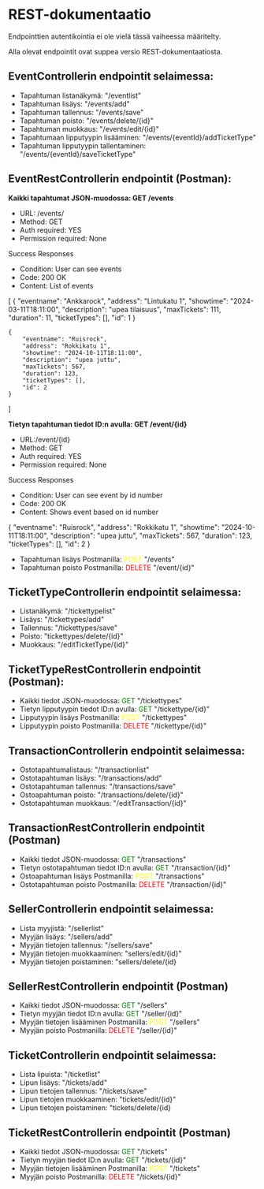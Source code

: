 # REST-dokumentaatio

Endpointtien autentikointia ei ole vielä tässä vaiheessa määritelty.

Alla olevat endpointit ovat suppea versio REST-dokumentaatiosta.


## EventControllerin endpointit selaimessa:

- Tapahtuman listanäkymä: "/eventlist"
- Tapahtuman lisäys: "/events/add"
- Tapahtuman tallennus: "/events/save"
- Tapahtuman poisto: "/events/delete/{id}"
- Tapahtuman muokkaus: "/events/edit/{id}"
- Tapahtumaan lipputyypin lisääminen: "/events/{eventId}/addTicketType"
- Tapahtuman lipputyypin tallentaminen: "/events/{eventId}/saveTicketType" <!--tarviiko nää kaks vikaa olla tässä-->

## EventRestControllerin endpointit (Postman):

**Kaikki tapahtumat JSON-muodossa: GET /events**
-	URL: /events/
-	Method: GET
-	Auth required: YES
-	Permission required: None

Success Responses
-	Condition: User can see events
-	Code:  200 OK
-	Content: List of events

[ 
    {
        "eventname": "Ankkarock",
        "address": "Lintukatu 1",
        "showtime": "2024-03-11T18:11:00",
        "description": "upea tilaisuus",
        "maxTickets": 111,
        "duration": 11,
        "ticketTypes": [],
        "id": 1
    }

    {
        "eventname": "Ruisrock",
        "address": "Rokkikatu 1",
        "showtime": "2024-10-11T18:11:00",
        "description": "upea juttu",
        "maxTickets": 567,
        "duration": 123,
        "ticketTypes": [],
        "id": 2
    }
]

**Tietyn tapahtuman tiedot ID:n avulla: GET /event/{id}**
-	URL:/event/{id}
-	Method: GET
-	Auth required: YES
-	Permission required: None

Success Responses
-	Condition: User can see event by id number
-	Code:  200 OK
-	Content: Shows event based on id number


{
    "eventname": "Ruisrock",
    "address": "Rokkikatu 1",
    "showtime": "2024-10-11T18:11:00",
    "description": "upea juttu",
    "maxTickets": 567,
    "duration": 123,
    "ticketTypes": [],
    "id": 2
}

- Tapahtuman lisäys Postmanilla: <span style="color:yellow">POST</span> "/events"
- Tapahtuman poisto Postmanilla: <span style="color:red">DELETE</span> "/event/{id}"


## TicketTypeControllerin endpointit selaimessa:

- Listanäkymä: "/tickettypelist"
- Lisäys: "/tickettypes/add"
- Tallennus: "/tickettypes/save"
- Poisto: "tickettypes/delete/{id}"
- Muokkaus: "/editTicketType/{id}"

## TicketTypeRestControllerin endpointit (Postman):

- Kaikki tiedot JSON-muodossa:
<span style="color:green">GET</span> "/tickettypes"
- Tietyn lipputyypin tiedot ID:n avulla:
<span style="color:green">GET</span> "/tickettype/{id}"
- Lipputyypin lisäys Postmanilla:
<span style="color:yellow">POST</span> "/tickettypes"
- Lipputyypin poisto Postmanilla:
<span style="color:red">DELETE</span> "/tickettype/{id}"


## TransactionControllerin endpointit selaimessa:

- Ostotapahtumalistaus: "/transactionlist"
- Ostotapahtuman lisäys: "/transactions/add"
- Ostotapahtuman tallennus: "/transactions/save"
- Ostoapahtuman poisto: "/transactions/delete/{id}"
- Ostotapahtuman muokkaus: "/editTransaction/{id}"  <!--täytyy vielä vikana tarkistaa tarviiko korjata-->

## TransactionRestControllerin endpointit (Postman)

- Kaikki tiedot JSON-muodossa: <span style="color:green">GET</span> "/transactions"
- Tietyn ostotapahtuman tiedot ID:n avulla: <span style="color:green">GET</span> "/transaction/{id}"
- Ostoapahtuman lisäys Postmanilla: <span style="color:yellow">POST</span> "/transactions"
- Ostotapahtuman poisto Postmanilla: <span style="color:red">DELETE</span> "/transaction/{id}"

## SellerControllerin endpointit selaimessa:

- Lista myyjistä: "/sellerlist"
- Myyjän lisäys: "/sellers/add"
- Myyjän tietojen tallennus: "/sellers/save"
- Myyjän tietojen muokkaaminen: "sellers/edit/{id}"
- Myyjän tietojen poistaminen: "sellers/delete/{id}

## SellerRestControllerin endpointit (Postman)

- Kaikki tiedot JSON-muodossa: <span style="color:green">GET</span> "/sellers"
- Tietyn myyjän tiedot ID:n avulla: <span style="color:green">GET</span> "/seller/{id}"
- Myyjän tietojen lisääminen Postmanilla: <span style="color:yellow">POST</span> "/sellers"
- Myyjän poisto Postmanilla: <span style="color:red">DELETE</span> "/seller/{id}"

## TicketControllerin endpointit selaimessa:

- Lista lipuista: "/ticketlist"
- Lipun lisäys: "/tickets/add"
- Lipun tietojen tallennus: "/tickets/save"
- Lipun tietojen muokkaaminen: "tickets/edit/{id}"
- Lipun tietojen poistaminen: "tickets/delete/{id}

## TicketRestControllerin endpointit (Postman)

- Kaikki tiedot JSON-muodossa: <span style="color:green">GET</span> "/tickets"
- Tietyn myyjän tiedot ID:n avulla: <span style="color:green">GET</span> "/tickets/{id}"
- Myyjän tietojen lisääminen Postmanilla: <span style="color:yellow">POST</span> "/tickets"
- Myyjän poisto Postmanilla: <span style="color:red">DELETE</span> "/tickets/{id}"

